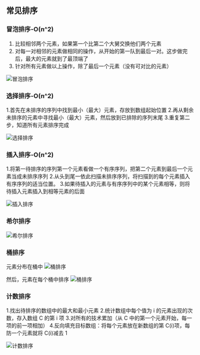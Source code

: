 ## 常见排序

### 冒泡排序-O(n^2)

1. 比较相邻两个元素，如果第一个比第二个大舅交换他们两个元素
2. 对每一对相邻的元素做相同的操作，从开始的第一队到最后一对。这步做完后，最大的元素就到了最顶端了
3. 针对所有元素做以上操作，除了最后一个元素（没有可对比的元素）

![冒泡排序](https://www.runoob.com/wp-content/uploads/2019/03/bubbleSort.gif)

<code src="../../demo/bubblingSort.tsx" ></code>

### 选择排序-O(n^2)

1.首先在未排序的序列中找到最小（最大）元素，存放到数组起始位置 2.再从剩余未排序的元素中寻找最小（最大）元素，然后放到已排除的序列末尾 3.重复第二步，知道所有元素排序完成

![选择排序](https://www.runoob.com/wp-content/uploads/2019/03/selectionSort.gif)

<code src="../../demo/selectSort.tsx"></code>

### 插入排序-O(n^2)

1.将第一待排序的序列第一个元素看做一个有序序列，把第二个元素到最后一个元素当成未排序序列 2.从头到尾一依此扫描未排序序列，将扫描到的每个元素插入有序序列的适当位置。 3.如果待插入的元素与有序序列中的某个元素相等，则将待插入元素插入到相等元素的后面

![插入排序](https://www.runoob.com/wp-content/uploads/2019/03/insertionSort.gif)
<code src="../../demo/insertSort.tsx"></code>

### 希尔排序

![希尔排序](https://www.runoob.com/wp-content/uploads/2019/03/Sorting_shellsort_anim.gif)

<code src="../../demo/shellSort.tsx"></code>

### 桶排序

元素分布在桶中
![桶排序](https://www.runoob.com/wp-content/uploads/2019/03/Bucket_sort_1.svg_.png)

然后，元素在每个桶中排序
![桶排序](https://www.runoob.com/wp-content/uploads/2019/03/Bucket_sort_2.svg_.png)

<code src="../../demo/bucketSort.tsx"></code>

### 计数排序

1.找出待排序的数组中的最大和最小元素 2.统计数组中每个值为 i 的元素出现的次数，存入数组 C 的第 i 项 3.对所有的技术累加（从 C 中的第一个元素开始，每一项的前一项相加） 4.反向填充目标数组：将每个元素放在新数组的第 C(i)项，每防一个元素就将 C(i)减去 1

![计数排序](https://www.runoob.com/wp-content/uploads/2019/03/countingSort.gif)
<code src="../../demo/countingSort.tsx"></code>
